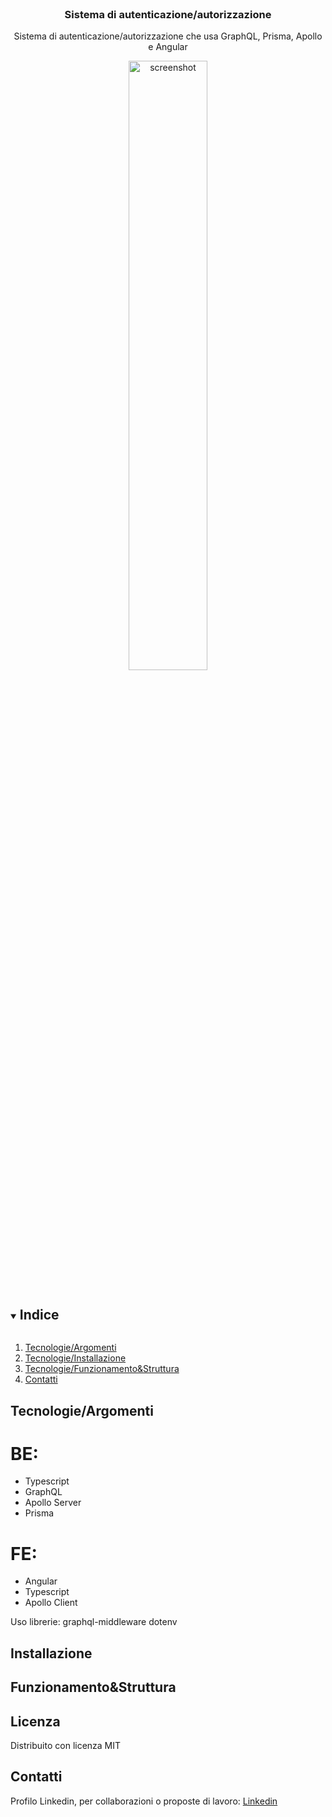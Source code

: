 <br />
<p align="center">

  <h3 align="center">Sistema di autenticazione/autorizzazione </h3>

  <p align="center">
    Sistema di autenticazione/autorizzazione che usa GraphQL, Prisma, Apollo e Angular
  </p>
    <p align="center">
    <img src="https://the-guild.dev/blog-assets/graphql-deep-dive-2/cover.png" alt="screenshot" width="50%">
  </p>
</p>

<details open="open">
  <summary><h2 style="display: inline-block">Indice</h2></summary>
  <ol>
    <li><a href="#tecnologieargomenti">Tecnologie/Argomenti</a></li>
    <li><a href="#installazione">Tecnologie/Installazione</a></li>
    <li><a href="#Funzionamento&Struttura">Tecnologie/Funzionamento&Struttura</a></li>
    <li><a href="#contatti">Contatti</a></li>
  </ol>
</details>

## Tecnologie/Argomenti

# BE:
* Typescript
* GraphQL
* Apollo Server
* Prisma

# FE:
* Angular
* Typescript
* Apollo Client

Uso librerie:
graphql-middleware
dotenv

## Installazione

## Funzionamento&Struttura

## Licenza

Distribuito con licenza MIT

## Contatti
Profilo Linkedin, per collaborazioni o proposte di lavoro: [Linkedin](https://www.linkedin.com/in/giacomo-borsellino-4039071b7/)

